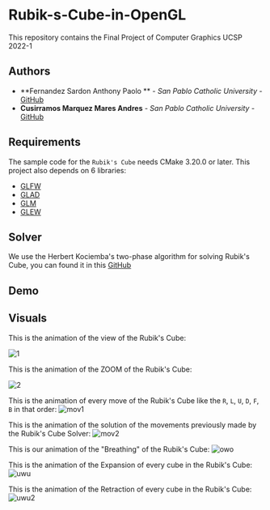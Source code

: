 # Rubik-s-Cube-in-OpenGL
This repository contains the Final Project of Computer Graphics UCSP 2022-1 

## Authors

* **Fernandez Sardon Anthony Paolo ** - *San Pablo Catholic University* - [GitHub](https://github.com/Andrescmm)
* **Cusirramos Marquez Mares Andres** - *San Pablo Catholic University* - [GitHub]()


## Requirements
The sample code for the `Rubik's Cube` needs CMake 3.20.0 or later.
This project also depends on 6 libraries:

* [GLFW](https://www.glfw.org/)
* [GLAD](https://github.com/Dav1dde/glad)
* [GLM](https://github.com/g-truc/glm)
* [GLEW](http://glew.sourceforge.net/)

## Solver
We use the Herbert Kociemba's two-phase algorithm for solving Rubik's Cube, you can found it in this [GitHub](https://github.com/muodov/kociemba)

## Demo


## Visuals

This is the animation of the view of the Rubik's Cube:

![1](https://user-images.githubusercontent.com/21103950/124789893-4b41b400-df10-11eb-97fa-4b1c9b1c8e96.gif)

This is the animation of the ZOOM of the Rubik's Cube:

![2](https://user-images.githubusercontent.com/21103950/124801253-41be4900-df1c-11eb-9b48-adb1d9db1c74.gif)

This is the animation of every move of the Rubik's Cube like the `R`, `L`, `U`, `D`, `F`, `B` in that order:
![mov1](https://user-images.githubusercontent.com/21103950/124804878-62889d80-df20-11eb-9bf9-d4c606b18c1f.gif)

This is the animation of the solution of the movements previously made by the Rubik's Cube Solver:
![mov2](https://user-images.githubusercontent.com/21103950/124804894-67e5e800-df20-11eb-961e-605c4397fbf4.gif)

This is our animation of the "Breathing" of the Rubik's Cube:
![owo](https://user-images.githubusercontent.com/21103950/124804908-6b796f00-df20-11eb-826c-c97443354316.gif)

This is the animation of the Expansion of every cube in the Rubik's Cube:
![uwu](https://user-images.githubusercontent.com/21103950/124804914-6ddbc900-df20-11eb-9b35-45ff32c8d8bb.gif)

This is the animation of the Retraction of every cube in the Rubik's Cube:
![uwu2](https://user-images.githubusercontent.com/21103950/124804925-6fa58c80-df20-11eb-86df-64918ae049d8.gif)
